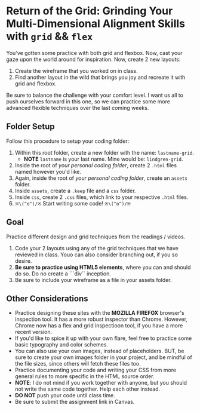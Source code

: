 # Return of the Grid: Grinding Your Multi-Dimensional Alignment Skills with ```grid``` && ```flex```

You've gotten some practice with both grid and flexbox. Now, cast your gaze upon the world around for inspiration. Now, create 2 new layouts: 
1. Create the wireframe that you worked on in class.
2. Find another layout in the wild that brings you joy and recreate it with grid and flexbox.

Be sure to balance the challenge with your comfort level. I want us all to push ourselves forward in this one, so we can practice some more advanced flexible techniques over the last coming weeks.

## Folder Setup

Follow this procedure to setup your coding folder:

1. Within this root folder, create a new folder with the name: `lastname-grid`.
   - **NOTE** `lastname` is your last name. Mine would be: `lindgren-grid`.
2. Inside the root of *your personal coding folder*, create 2 `.html` files named however you'd like.
3. Again, inside the root of *your personal coding folder*, create an `assets` folder.
4. Inside `assets`, create a `.keep` file and a `css` folder.
5. Inside `css`, create 2 `.css` files, which link to your respective `.html` files.
6. `※\(^o^)/※` Start writing some code! `※\(^o^)/※`

## Goal

Practice different design and grid techniques from the readings / videos.

1. Code your 2 layouts using any of the grid techniques that we have reviewed in class. Youo can also consider branching out, if you so desire.
2. **Be sure to practice using HTML5 elements**, where you can and should do so. Do no create a ```div`` inception.
3. Be sure to include your wireframe as a file in your assets folder.


## Other Considerations

- Practice designing these sites with the **MOZILLA FIREFOX** browser's inspection tool. It has a more robust inspector than Chrome. However, Chrome now has a flex and grid inspectioon tool, if you have a more recent version.
- If you'd like to spice it up with your  own flare, feel free to practice some basic typography and color schemes. 
- You can also use your own images, instead of placeholders. BUT, be sure to create your own images folder in your project, and be mindful of the file sizes, since others will fetch these files too.
- Practice documenting your code and writing your CSS from more general rules to more specific in the HTML source order.
- **NOTE**: I do not mind if you work together with anyone, but you should not write the same code together. Help each other instead.
- **DO NOT** push your code until class time.
- Be sure to submit the assignment link in Canvas.